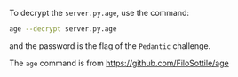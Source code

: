 To decrypt the `server.py.age`, use the command:

```bash
age --decrypt server.py.age
```

and the password is the flag of the `Pedantic` challenge.

The `age` command is from https://github.com/FiloSottile/age
